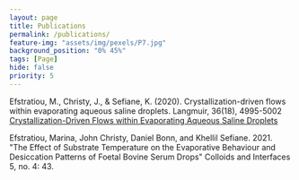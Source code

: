 ```yaml
---
layout: page
title: Publications
permalink: /publications/
feature-img: "assets/img/pexels/P7.jpg"
background_position: "0% 45%"
tags: [Page]
hide: false
priority: 5
---
```


Efstratiou, M., Christy, J., & Sefiane, K. (2020). Crystallization-driven flows within evaporating aqueous saline droplets. Langmuir, 36(18), 4995-5002
[Crystallization-Driven Flows within Evaporating Aqueous Saline Droplets](https://pubs.acs.org/doi/abs/10.1021/acs.langmuir.0c00576)

Efstratiou, Marina, John Christy, Daniel Bonn, and Khellil Sefiane. 2021. "The Effect of Substrate Temperature on the Evaporative Behaviour and Desiccation Patterns of Foetal Bovine Serum Drops" Colloids and Interfaces 5, no. 4: 43.
